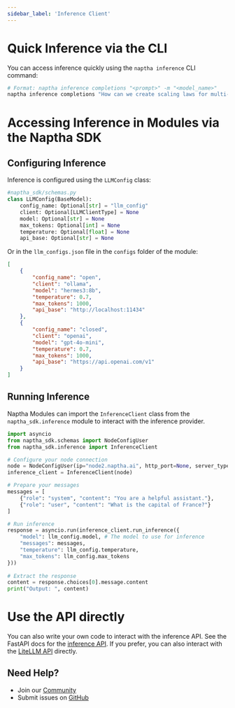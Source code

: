 ```yaml
---
sidebar_label: 'Inference Client'
---
```


# Quick Inference via the CLI

You can access inference quickly using the `naptha inference` CLI command:

```bash
# Format: naptha inference completions "<prompt>" -m "<model_name>"
naptha inference completions "How can we create scaling laws for multi-agent systems?" -m "hermes3:8b"
```

# Accessing Inference in Modules via the Naptha SDK

## Configuring Inference

Inference is configured using the `LLMConfig` class:

```python
#naptha_sdk/schemas.py
class LLMConfig(BaseModel):
    config_name: Optional[str] = "llm_config"
    client: Optional[LLMClientType] = None
    model: Optional[str] = None
    max_tokens: Optional[int] = None
    temperature: Optional[float] = None
    api_base: Optional[str] = None
```

Or in the `llm_configs.json` file in the `configs` folder of the module:

```json
[
    {
        "config_name": "open",
        "client": "ollama",
        "model": "hermes3:8b",
        "temperature": 0.7,
        "max_tokens": 1000,
        "api_base": "http://localhost:11434"
    },
    {
        "config_name": "closed",
        "client": "openai",
        "model": "gpt-4o-mini",
        "temperature": 0.7,
        "max_tokens": 1000,
        "api_base": "https://api.openai.com/v1"
    }
]
```

## Running Inference

Naptha Modules can import the `InferenceClient` class from the `naptha_sdk.inference` module to interact with the inference provider.

```python
import asyncio
from naptha_sdk.schemas import NodeConfigUser
from naptha_sdk.inference import InferenceClient

# Configure your node connection
node = NodeConfigUser(ip="node2.naptha.ai", http_port=None, server_type="https")
inference_client = InferenceClient(node)

# Prepare your messages
messages = [
    {"role": "system", "content": "You are a helpful assistant."},
    {"role": "user", "content": "What is the capital of France?"}
]

# Run inference
response = asyncio.run(inference_client.run_inference({
    "model": llm_config.model, # The model to use for inference
    "messages": messages,
    "temperature": llm_config.temperature,
    "max_tokens": llm_config.max_tokens
}))
                                          
# Extract the response
content = response.choices[0].message.content
print("Output: ", content)
```

# Use the API directly

You can also write your own code to interact with the inference API. See the FastAPI docs for the [inference API](https://node2.naptha.ai/docs#/default/chat_endpoint_inference_chat_post). If you prefer, you can also interact with the [LiteLLM API](http://62.169.159.179:4000/) directly. 

## Need Help?
- Join our [Community](https://naptha.ai/naptha-community)
- Submit issues on [GitHub](https://github.com/NapthaAI)